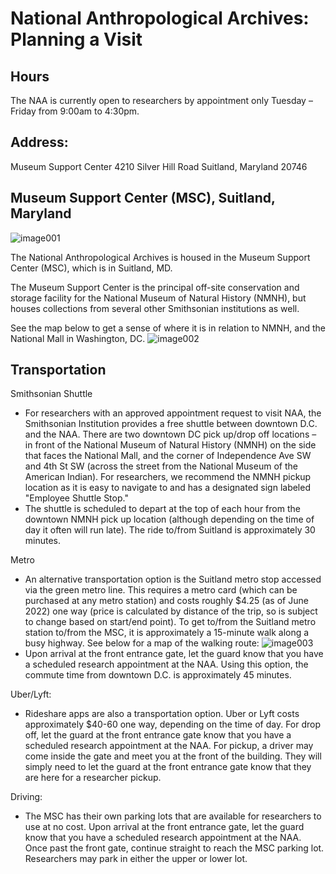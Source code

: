 # National Anthropological Archives: Planning a Visit

## Hours
The NAA is currently open to researchers by appointment only Tuesday – Friday from 9:00am to 4:30pm.

## Address:
Museum Support Center
4210 Silver Hill Road
Suitland, Maryland 20746

## Museum Support Center (MSC), Suitland, Maryland
![image001](https://github.com/WSU-CDSC/Mukurtu-Shared-Research-Toolkit/assets/88502274/efc02d99-be64-462d-b1fc-0de07887575e)

The National Anthropological Archives is housed in the Museum Support Center (MSC), which is in Suitland, MD.

The Museum Support Center is the principal off-site conservation and storage facility for the National Museum of Natural History (NMNH), but houses collections from several other Smithsonian institutions as well.

See the map below to get a sense of where it is in relation to NMNH, and the National Mall in Washington, DC.
![image002](https://github.com/WSU-CDSC/Mukurtu-Shared-Research-Toolkit/assets/88502274/c447d342-5dbf-46eb-85e2-2b90c0ea12bd)

## Transportation
Smithsonian Shuttle
* For researchers with an approved appointment request to visit NAA, the Smithsonian Institution provides a free shuttle between downtown D.C. and the NAA. There are two downtown DC pick up/drop off locations – in front of the National Museum of Natural History (NMNH) on the side that faces the National Mall, and the corner of Independence Ave SW and 4th St SW (across the street from the National Museum of the American Indian). For researchers, we recommend the NMNH pickup location as it is easy to navigate to and has a designated sign labeled "Employee Shuttle Stop."
* The shuttle is scheduled to depart at the top of each hour from the downtown NMNH pick up location (although depending on the time of day it often will run late). The ride to/from Suitland is approximately 30 minutes.

Metro
* An alternative transportation option is the Suitland metro stop accessed via the green metro line. This requires a metro card (which can be purchased at any metro station) and costs roughly $4.25 (as of June 2022) one way (price is calculated by distance of the trip, so is subject to change based on start/end point). To get to/from the Suitland metro station to/from the MSC, it is approximately a 15-minute walk along a busy highway. See below for a map of the walking route:
![image003](https://github.com/WSU-CDSC/Mukurtu-Shared-Research-Toolkit/assets/88502274/4ef0d30e-98c2-4168-9ed9-5512f4e8d6f2)
* Upon arrival at the front entrance gate, let the guard know that you have a scheduled research appointment at the NAA. Using this option, the commute time from downtown D.C. is approximately 45 minutes.

Uber/Lyft:
* Rideshare apps are also a transportation option. Uber or Lyft costs approximately $40-60 one way, depending on the time of day. For drop off, let the guard at the front entrance gate know that you have a scheduled research appointment at the NAA. For pickup, a driver may come inside the gate and meet you at the front of the building. They will simply need to let the guard at the front entrance gate know that they are here for a researcher pickup.

Driving:
* The MSC has their own parking lots that are available for researchers to use at no cost. Upon arrival at the front entrance gate, let the guard know that you have a scheduled research appointment at the NAA. Once past the front gate, continue straight to reach the MSC parking lot. Researchers may park in either the upper or lower lot.
